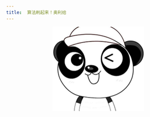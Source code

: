 ```yaml
---
title:  算法刷起来！奥利给
---
```

<div align="center">
    <a href="http://www.dreamagain.top.com"><img src="/logo.png" width="250px"></a>
</div>

